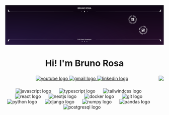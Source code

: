 <img src="./assets/img/banner_supernova.png">

<h1 align="center">Hi! I'm Bruno Rosa</h1>

###

<img align="right" height="300" src="https://media1.tenor.com/m/ZlYEwEcLfvQAAAAd/1.gif"  />

###

<div align="left">
  <div align="center">
    <a href="https://www.youtube.com/user/HatsuneMiku">
      <img src="https://img.shields.io/static/v1?message=Youtube&logo=youtube&label=&color=FF0000&logoColor=white&labelColor=&style=for-the-badge" style="height: 64px; width: auto;" alt="youtube logo"  />
    </a>
    <a href="mailto:brunoluiszrosa@gmail.com">
      <img src="https://img.shields.io/static/v1?message=Gmail&logo=gmail&label=&color=D14836&logoColor=white&labelColor=&style=for-the-badge" style="height: 64px; width: auto;" alt="gmail logo"  />
    </a>
    <a href="https://www.linkedin.com/in/brunolzrosa/">
      <img src="https://img.shields.io/static/v1?message=LinkedIn&logo=linkedin&label=&color=0077B5&logoColor=white&labelColor=&style=for-the-badge" style="height: 64px; width: auto;" alt="linkedin logo"  />
    </a>
  </div>
</div>

###

<div align="left">
  <div align="center">
  <img src="https://cdn.jsdelivr.net/gh/devicons/devicon/icons/javascript/javascript-original.svg" height="53" alt="javascript logo"  />
  <img width="17" />
  <img src="https://cdn.jsdelivr.net/gh/devicons/devicon/icons/typescript/typescript-original.svg" height="53" alt="typescript logo"  />
  <img width="17" />
  <img src="https://cdn.simpleicons.org/tailwindcss/06B6D4" height="53" alt="tailwindcss logo"  />
  <img width="17" />
  <img src="https://cdn.jsdelivr.net/gh/devicons/devicon/icons/react/react-original.svg" height="53" alt="react logo"  />
  <img width="17" />
  <img src="https://cdn.jsdelivr.net/gh/devicons/devicon/icons/nextjs/nextjs-original.svg" height="53" alt="nextjs logo"  />
  <img width="17" />
  <img src="https://cdn.jsdelivr.net/gh/devicons/devicon/icons/docker/docker-original.svg" height="53" alt="docker logo"  />
  <img width="17" />
  <img src="https://cdn.jsdelivr.net/gh/devicons/devicon/icons/git/git-original.svg" height="53" alt="git logo"  />
  <img width="17" />
  <img src="https://cdn.jsdelivr.net/gh/devicons/devicon/icons/python/python-original.svg" height="53" alt="python logo"  />
  <img width="17" />
  <img src="https://cdn.jsdelivr.net/gh/devicons/devicon/icons/django/django-plain.svg" height="53" alt="django logo"  />
  <img width="17" />
  <img src="https://cdn.jsdelivr.net/gh/devicons/devicon/icons/numpy/numpy-original.svg" height="53" alt="numpy logo"  />
  <img width="17" />
  <img src="https://cdn.jsdelivr.net/gh/devicons/devicon/icons/pandas/pandas-original.svg" height="53" alt="pandas logo"  />
  <img width="17" />
  <img src="https://cdn.jsdelivr.net/gh/devicons/devicon/icons/postgresql/postgresql-original.svg" height="53" alt="postgresql logo"  />
  </div>
</div>

###
